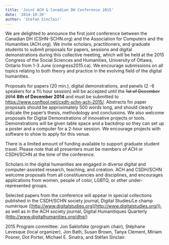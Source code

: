 ```yaml
---
title: 'Joint ACH & Canadian DH Conference 2015'
date: '2014-10-20'
author: 'Stéfan Sinclair'
---
```

We are delighted to announce the first joint conference between the Canadian DH (CSHN-SCHN.org) and the Association for Computers and the Humanities (ACH.org). We invite scholars, practitioners, and graduate students to submit proposals for papers, sessions and digital demonstrations during this collective meeting, which will be held at the 2015 Congress of the Social Sciences and Humanities, University of Ottawa, Ontario from 1-3 June (congress2015.ca). We encourage submissions on all topics relating to both theory and practice in the evolving field of the digital humanities.

Proposals for papers (20 min.), digital demonstrations, and panels (2 -6 speakers for a 1½ hour session) will be accepted until the <del>1st of December 2014</del> **8th of December 2014** and must be submitted to <https://www.conftool.net/csdh-schn-ach-2015/>. Abstracts for paper proposals should be approximately 500 words long, and should clearly indicate the paper’s thesis, methodology and conclusions. We also welcome proposals for Digital Demonstrations of innovative projects or tools. Demonstrations will be given table space and a backdrop so they can set up a poster and a computer for a 2-hour session. We encourage projects with software to show to apply for this venue.

There is a limited amount of funding available to support graduate student travel. Please note that all presenters must be members of ACH or CSDH/SCHN at the time of the conference.

Scholars in the digital humanities are engaged in diverse digital and computer-assisted research, teaching, and creation. ACH and CSDH/SCHN welcome proposals from all constituencies and disciplines, and encourages applications from women, people of color, LGBTQ, or other under-represented groups.

Selected papers from the conference will appear in special collections published in the CSDH/SCHN society journal, Digital Studies/Le champ numérique ([http://www.digitalstudies.org](http://www.digitalstudies.org/)), as well as in the ACH society journal, Digital Humanitiques Quarterly (<http://www.digitalhumanities.org/dhq/>)

2015 Program committee: Jon Saklofske (program chair), Stéphane Levesque (local organizer), Jon Bath, Susan Brown, Tanya Clement, Miriam Posner, Dot Porter, Michael E. Sinatra, and Stéfan Sinclair.